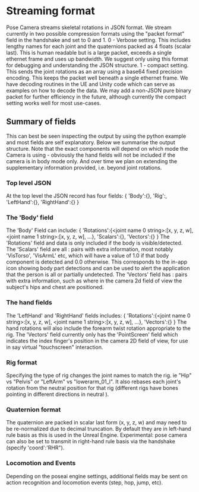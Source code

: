 # Streaming format
Pose Camera streams skeletal rotations in JSON format. We stream currently in two possible compression formats using the "packet format" field in the handshake and set to 0 and 1.
0 - Verbose setting.  This includes lengthy names for each joint and the quaternions packed as 4 floats (scalar last).  This is human readable but is a large packet, exceeds a single ethernet frame and uses up bandwidth.  We suggest only using this format for debugging and understanding the JSON structure.
1 - compact setting.  This sends the joint rotations as an array using a base64 fixed precision encoding.  This keeps the packet well beneath a single ethernet frame.  We have decoding routines in the UE and Unity code which can serve as examples on how to decode the data.
We may add a non-JSON pure binary packet for further efficiency in the future, although currently the compact setting works well for most use-cases.


## Summary of fields
This can best be seen inspecting the output by using the python example and most fields are self explanatory.
Below we summarise the output structure.  Note that the exact components will depend on which mode the Camera is using - obviously the hand fields will not be included if the camera is in body mode only.  And over time we plan on extending the supplementary information provided, i.e. beyond joint rotations.


### Top level JSON
At the top level the JSON record has four fields:
{
 'Body':{},
 'Rig':<string name of rig format such as UE4 or Mixamo>,
 'LeftHand':{},
 'RightHand':{}
}

### The 'Body' field
The 'Body' Field can include:
{
 'Rotations':{<joint name 0 string>:[x, y, z, w], <joint name 1 string>:[x, y, z, w], ...},
 'Scalars':{},
 'Vectors':{}
}
The 'Rotations' field and data is only included if the body is visible/detected.
The 'Scalars' field are all <string>:<number> pairs with extra information, most notably 'VisTorso', 'VisArmL' etc, which will have a value of 1.0 if that body component is detected and 0.0 otherwise.  This corresponds to the in-app icon showing body part detections and can be used to alert the application that the person is all or partially undetected.
The 'Vectors' field has <string>:<number array> pairs with extra information, such as where in the camera 2d field of view the subject's hips and chest are positioned.  

### The hand fields
The 'LeftHand' and 'RightHand' fields includes:
{
 'Rotations':{<joint name 0 string>:[x, y, z, w], <joint name 1 string>:[x, y, z, w], ...},
 'Vectors':{}
}
The hand rotations will also include the forearm twist rotation appropriate to the rig.
The 'Vectors' field currently only has the 'PointScreen' field which indicates the index finger's position in the camera 2D field of view, for use in say virtual "touchscreen" interaction.

### Rig format
Specifying the type of rig changes the joint names to match the rig.  ie "Hip" vs "Pelvis" or "LeftArm" vs "lowerarm_01_l".  It also rebases each joint's rotation from the neutral position for that rig (different rigs have bones pointing in different directions in neutral ).

### Quaternion format
The quaternion are packed in scalar last form (x, y, z, w) and may need to be re-normalized due to decimal truncation.  By default they are in left-hand rule basis as this is used in the Unreal Engine.  Experimental: pose camera can also be set to transmit in right-hand rule basis via the handshake (specify 'coord':'RHR").

### Locomotion and Events
Depending on the poseai engine settings, additional fields may be sent on action recognition and locomotion events (step, hop, jump, etc). 
